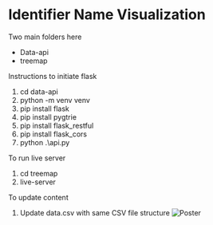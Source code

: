 # Identifier Name Visualization

Two main folders here
- Data-api
- treemap

Instructions to initiate flask

1. cd data-api
2. python -m venv venv
3. pip install flask
4. pip install pygtrie
5. pip install flask_restful
6. pip install flask_cors
7. python .\api.py

To run live server
1. cd treemap
2. live-server

To update content
1. Update data.csv with same CSV file structure
![Poster](https://user-images.githubusercontent.com/40960771/206286742-3b791a5b-2d3d-409f-9f14-7960802a02b8.png)
